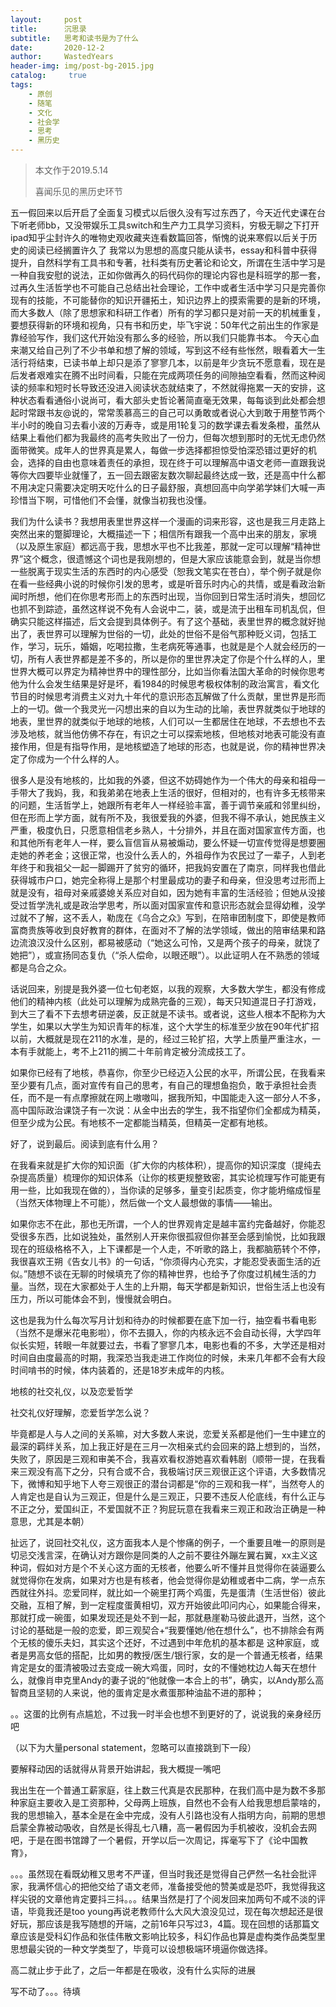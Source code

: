 ```yaml
---
layout:     post
title:      沉思录
subtitle:   思考和读书是为了什么
date:       2020-12-2
author:     WastedYears
header-img: img/post-bg-2015.jpg
catalog: 	 true
tags:
    - 原创
    - 随笔
    - 文化
    - 社会学
    - 思考
    - 黑历史
---
```


>  本文作于2019.5.14
>
>  喜闻乐见的黑历史环节

五一假回来以后开启了全面复习模式以后很久没有写过东西了，今天近代史课在台下听老师bb，又没带娱乐工具switch和生产力工具学习资料，穷极无聊之下打开ipad知乎尘封许久的唯物史观收藏夹连看数篇回答，惭愧的说来寒假以后关于历史的阅读已经搁置许久了
 我常以为思想的高度只能从读书，essay和科普中获得提升，自然科学有工具书和专著，社科类有历史著论和论文，所谓在生活中学习是一种自我安慰的说法，正如你做再久的码代码你的理论内容也是科班学的那一套，过再久生活哲学也不可能自己总结出社会理论，工作中或者生活中学习只是完善你现有的技能，不可能替你的知识开疆拓土，知识边界上的摸索需要的是新的环境，而大多数人（除了思想家和科研工作者）所有的学习都只是对前一天的机械重复，要想获得新的环境和视角，只有书和历史，毕飞宇说：50年代之前出生的作家是靠经验写作，我们这代开始没有那么多的经验，所以我们只能靠书本。
 今天心血来潮又给自己列了不少书单和想了解的领域，写到这不经有些怅然，眼看着大一生活行将结束，已读书单上却只是添了寥寥几本，以前是年少贪玩不愿意看，现在是后发者艰难实在腾不出时间看，只能在完成两项任务的间隙抽空看看，然而这种阅读的频率和短时长导致还没进入阅读状态就结束了，不然就得拖累一天的安排，这种状态看看通俗小说尚可，看大部头史哲论著简直毫无效果，每每谈到此处都会想起时常跟书友@说的，常常羡慕高三的自己可以勇敢或者说心大到敢于用整节两个半小时的晚自习去看小波的万寿寺，或是用1轮复习的数学课去看发条橙，虽然从结果上看他们都为我最终的高考失败出了一份力，但每次想到那时的无忧无虑仍然面带微笑。成年人的世界真是累人，每做一步选择都担惊受怕深恐错过更好的机会，选择的自由也意味着责任的承担，现在终于可以理解高中语文老师一直跟我说等你大四要毕业就懂了，五一回去跟密友数次聊起最终达成一致，还是高中什么都不用决定只需要决定明天吃什么的日子最舒服，真想回高中向学弟学妹们大喊一声珍惜当下啊，可惜他们不会懂，就像当初我也没懂。

我们为什么读书？我想用表里世界这样一个漫画的词来形容，这也是我三月走路上突然出来的蹩脚理论，大概描述一下；相信所有跟我一个高中出来的朋友，家境（以及原生家庭）都远高于我，思想水平也不比我差，那就一定可以理解“精神世界”这个概念，很遗憾这个词也是我刚想的，但是大家应该能意会到，就是当你想一些脱离于现实生活的东西时的内心感受（恕我文笔实在苍白），举个例子就是你在看一些经典小说的时候你引发的思考，或是听音乐时内心的共情，或是看政治新闻时所想，他们在你思考形而上的东西时出现，当你回到日常生活时消失，想回忆也抓不到踪迹，虽然这样说不免有人会说中二，装，或是流于出租车司机乱侃，但确实只能这样描述，后文会提到具体例子。有了这个基础，表里世界的概念就好抛出了，表世界可以理解为世俗的一切，此处的世俗不是俗气那种贬义词，包括工作，学习，玩乐，婚姻，吃喝拉撒，生老病死等通事，也就是是个人就会经历的一切，所有人表世界都是差不多的，所以是你的里世界决定了你是个什么样的人，里世界大概可以界定为精神世界中的理性部分，比如当你看法国大革命的时候你思考他为什么会发生结果是好是坏，看1984的时候思考极权体制的政治寓言，看文化节目的时候思考消费主义对九十年代的意识形态瓦解做了什么贡献，里世界是形而上的一切。做一个我灵光一闪想出来的自以为生动的比喻，表世界就类似于地球的地表，里世界的就类似于地球的地核，人们可以一生都居住在地球，不去想也不去涉及地核，就当他仿佛不存在，有识之士可以探索地核，但地核对地表可能没有直接作用，但是有指导作用，是地核塑造了地球的形态，也就是说，你的精神世界决定了你成为一个什么样的人。

很多人是没有地核的，比如我的外婆，但这不妨碍她作为一个伟大的母亲和祖母一手带大了我妈，我，和我弟弟在地表上生活的很好，但相对的，也有许多无核带来的问题，生活哲学上，她跟所有老年人一样经验丰富，善于调节亲戚和邻里纠纷，但在形而上学方面，就有所不及，我很爱我的外婆，但我不得不承认，她民族主义严重，极度仇日，只愿意相信老乡熟人，十分排外，并且在面对国家宣传方面，也和其他所有老年人一样，要么盲信盲从易被煽动，要么怀疑一切宣传觉得是想要圈走她的养老金；这很正常，也没什么丢人的，外祖母作为农民过了一辈子，人到老年终于和我祖父一起一脚踢开了贫穷的循环，把我妈安置在了南京，同样我也借此获得城市户口，她完全称得上是那个村里最成功的妻子和母亲，但没思考过形而上就是没有，祖母对亲戚婆媳关系应对自如，因为她有丰富的生活经验；但她从没接受过哲学洗礼或是政治学思考，所以面对国家宣传和意识形态就会显得幼稚，没学过就不了解，这不丢人，勒庞在《乌合之众》写到，在陪审团制度下，即使是教师富商贵族等收到良好教育的群体，在面对不了解的法学领域，做出的陪审结果和路边流浪汉没什么区别，都易被感动（“她这么可怜，又是两个孩子的母亲，就饶了她把”），或宣扬同态复仇（“杀人偿命，以眼还眼”）。以此证明人在不熟悉的领域都是乌合之众。

话说回来，别提是我外婆一位七旬老妪，以我的观察，大多数大学生，都没有修成他们的精神内核（此处可以理解为成熟完备的三观），每天只知道混日子打游戏，到大三了看不下去想考研逆袭，反正就是不读书。或者说，这些人根本不配称为大学生，如果以大学生为知识青年的标准，这个大学生的标准至少放在90年代扩招以前，大概就是现在211的水准，是的，经过三轮扩招，大学上质量严重注水，一本有手就能上，考不上211的搁二十年前肯定被分流成技工了。

如果你已经有了地核，恭喜你，你至少已经迈入公民的水平，所谓公民，在我看来至少要有几点，面对宣传有自己的思考，有自己的理想鱼抱负，敢于承担社会责任，而不是一有点摩擦就在网上嗷嗷叫，据我所知，中国能走入这一部分人不多，高中国际政治课饶子有一次说：从金中出去的学生，我不指望你们全都成为精英，但至少成为公民。有地核不一定都能当精英，但精英一定都有地核。

好了，说到最后。阅读到底有什么用？

在我看来就是扩大你的知识面（扩大你的内核体积），提高你的知识深度（提纯去杂提高质量）梳理你的知识体系（让你的核更规整致密，其实论梳理写作可能更有用一些，比如我现在做的），当你读的足够多，量变引起质变，你才能坍缩成恒星（当然天体物理上不可能），然后做一个文人最想做的事情——输出。

如果你志不在此，那也无所谓，一个人的世界观肯定是越丰富约完备越好，你能忍受很多东西，比如说独处，虽然别人开来你很孤寂但你甚至会感到愉悦，比如我跟现在的班级格格不入，上下课都是一个人走，不听歌的路上，我都脑筋转个不停，我很喜欢王朔《告女儿书》的一句话，“你须得内心充实，才能忍受表面生活的近似。”随想不谈在无聊的时候填充了你的精神世界，也给予了你度过机械生活的力量。当然，现在大家都处于人生的上升期，每天学都是新知识，世俗生活上也没有压力，所以可能体会不到，慢慢就会明白。

这也是我为什么每次写月计划和待办的时候都要在底下加一行，抽空看书看电影（当然不是爆米花电影啦），你不去摄入，你的内核永远不会自动长得，大学四年似长实短，转眼一年就要过去，书看了寥寥几本，电影也看的不多，大学还是相对时间自由度最高的时期，我深恐当我走进工作岗位的时候，未来几年都不会有大段时间啃书的时候，体内装着的，还是18岁未成年的内核。

地核的社交礼仪，以及恋爱哲学

社交礼仪好理解，恋爱哲学怎么说？

毕竟都是人与人之间的关系嘛，对大多数人来说，恋爱关系都是他们一生中建立的最深的羁绊关系，加上我正好是在三月一次相亲式约会回来的路上想到的，当然，失败了，原因是三观和审美不合，我喜欢看权游她喜欢看韩剧（顺带一提，在我看来三观没有高下之分，只有合或不合，我极端讨厌三观很正这个评语，大多数情况下，微博和知乎地下人夸三观很正的潜台词都是“你的三观和我一样”，当然夸人的人肯定也是自认为三观正，但是什么是三观正，只要不违反人伦底线，有什么正与不正之分，爱国纠正，不爱国就不正？狗屁玩意在我看来三观正和政治正确是一种意思，尤其是本朝）

扯远了，说回社交礼仪，这方面我本人是个惨痛的例子，一个重要且唯一的原则是切忌交浅言深，在确认对方跟你是同类的人之前不要往外蹦左翼右翼，xx主义这种词，假如对方是个不关心这方面的无核者，他要么听不懂并且觉得你在装逼要么就觉得你在发病，如果对方也是有核者，他会觉得你是幼稚或者中二病，学一点东西就往外抖。恋爱同样，就比如一个碗里打两个鸡蛋，先是蛋清（生活世俗）彼此交融，互相了解，到一定程度蛋黄相切，双方开始彼此叩问内心，如果能合得来，那就打成一碗蛋，如果发现还是处不到一起，那就悬崖勒马彼此退开，当然，这个讨论的基础是一般的恋爱，即三观契合+“我要懂她/他在想什么”，也不排除会有两个无核的傻乐夫妇，其实这个还好，不过遇到中年危机的基本都是 这种家庭，或者是男高女低的搭配，比如男的教授/医生/银行家，女的是一个普通无核者，结果肯定是女的蛋清被吸过去变成一碗大鸡蛋，同时，女的不懂她枕边人每天在想什么，就像肖申克里Andy的妻子说的“他就像一本合上的书”，确实，以Andy那么高智商且坚韧的人来说，他的蛋肯定是水煮蛋那种油盐不进的那种；

。。这蛋的比例有点尴尬，不过我一时半会也想不到更好的了，说说我的亲身经历吧

（以下为大量personal statement，忽略可以直接跳到下一段）

要解释动因的话就得从背景开始讲起，我大概提一嘴吧

我出生在一个普通工薪家庭，往上数三代真是农民那种，在我们高中是为数不多那种家庭主要收入是工资那种，父母两上班族，自然也不会有人给我思想启蒙啥的，我的思想输入，基本全是在金中完成，没有人引路也没有人指明方向，前期的思想启蒙全靠被动吸收，自然是长得乱七八糟，高一暑假因为手机被收，没机会去网吧，于是在图书馆蹲了一个暑假，开学以后一次周记，挥毫写下了《论中国教育》，

。。。虽然现在看既幼稚又思考不严谨，但当时我还是觉得自己俨然一名社会批评家，我满怀信心的把他交给了语文老师，准备接受他的赞美或是恐吓，我觉得我这样尖锐的文章他肯定要抖三抖。。。结果当然是打了个阅发回来加两句不咸不淡的评语，毕竟我还是too young再说老教师什么大风大浪没见过，现在每次想起还是很好玩，那应该是我写随想的开端，之前16年只写过3，4篇。现在回想的话那篇文章应该是受科幻作品和张佳伟散文影响比较多，科幻作品也算是虚构类作品类型里思想最尖锐的一种文学类型了，毕竟可以设想极端环境逼你做选择。

高二就止步于此了，之后一年都是在吸收，没有什么实际的进展

写不动了。。。待填